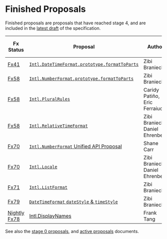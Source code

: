 # Finished Proposals

Finished proposals are proposals that have reached stage 4, and are included in the [latest draft](https://tc39.es/ecma402/) of the specification.

| Fx Status | Proposal                                                                                     | Author                           | Champion                         | TC39 meeting notes                                                | Expected Publication Year |
| ---------- | -------------------------------------------------------------------------------------------- | -------------------------------- | -------------------------------- | ----------------------------------------------------------------- | ------------------------- |
| [Fx41](https://bugzilla.mozilla.org/show_bug.cgi?id=1260858) | [`Intl.DateTimeFormat.prototype.formatToParts`][intl.datetimeformat.prototype.formattoparts] | Zibi Braniecki                   | Zibi Braniecki                   | [July 2016][intl.datetimeformat.prototype.formattoparts-notes]    | 2017                      |
| [Fx58](https://bugzilla.mozilla.org/show_bug.cgi?id=1403319) | [`Intl.NumberFormat.prototype.formatToParts`][intl.numberformat.prototype.formattoparts]     | Zibi Braniecki                   | Zibi Braniecki                   | [September 2017][intl.numberformat.prototype.formattoparts-notes] | 2018                      |
| [Fx58](https://bugzilla.mozilla.org/show_bug.cgi?id=1403318) | [`Intl.PluralRules`][intl.pluralrules]                                                       | Caridy Patiño, Eric Ferraiuolo   | Caridy Patiño, Eric Ferraiuolo   | [September 2017][intl.pluralrules-notes]                          | 2018                      |
| [Fx58](https://bugzilla.mozilla.org/show_bug.cgi?id=1270140) | [`Intl.RelativeTimeFormat`][intl.relativetimeformat]                                         | Zibi Braniecki, Daniel Ehrenberg | Zibi Braniecki, Daniel Ehrenberg | [December 2019][intl.relativetimeformat-notes]                    | 2020                      |
| [Fx70](https://bugzilla.mozilla.org/show_bug.cgi?id=1566410) | [`Intl.NumberFormat` Unified API Proposal][intl.numberformat]                                | Shane Carr                       | Shane Carr                       | [February 2020][intl.numberformat-notes]                          | 2020                      |
| [Fx70](https://bugzilla.mozilla.org/show_bug.cgi?id=1433303) | [`Intl.Locale`][intl.locale]                                                                 | Zibi Braniecki, Daniel Ehrenberg | Zibi Braniecki, Daniel Ehrenberg | [February 2020][intl.locale-notes]                                | 2020                      |
| [Fx71](https://bugzilla.mozilla.org/show_bug.cgi?id=1433306) | [`Intl.ListFormat`][intl.listformat]                                                         | Zibi Braniecki                       | Zibi Braniecki                       | [July 2020][intl.listformat-notes]                                | 2021              |
| [Fx79](https://bugzilla.mozilla.org/show_bug.cgi?id=1557718) | [`DateTimeFormat` `dateStyle` & `timeStyle`][datetimeformat]                                 | Zibi Braniecki                       | Zibi Braniecki                       | [July 2020][datetimeformat-notes]                                 | 2021              |
| [Nightly Fx78](https://bugzilla.mozilla.org/show_bug.cgi?id=1557727) | [Intl.DisplayNames][proposal-intl-displaynames]                                              | Frank Tang                           | Frank Tang                           | [September 2020][proposal-intl-displaynames-notes]                | 2021              |

See also the [stage 0 proposals](stage-0-proposals.md), and [active proposals](README.md) documents.

[intl.datetimeformat.prototype.formattoparts]: https://github.com/tc39/proposal-intl-formatToParts
[intl.datetimeformat.prototype.formattoparts-notes]: https://github.com/tc39/notes/blob/master/meetings/2016-07/jul-27.md#9ii-ecma-402-formattoparts
[intl.numberformat.prototype.formattoparts]: https://github.com/tc39/proposal-intl-formatToParts
[intl.numberformat.prototype.formattoparts-notes]: https://github.com/tc39/notes/blob/master/meetings/2017-09/sept-26.md#12ia-intlnumberformatprototypeformattoparts-for-stage-4
[intl.pluralrules]: https://github.com/tc39/proposal-intl-plural-rules
[intl.pluralrules-notes]: https://github.com/tc39/notes/blob/master/meetings/2017-09/sept-26.md#12ig-intlpluralrules-for-stage-4
[intl.relativetimeformat]: https://github.com/tc39/proposal-intl-relative-time
[intl.relativetimeformat-notes]: https://github.com/tc39/notes/blob/master/meetings/2019-12/december-4.md#intlrelativetimeformat-for-stage-4
[intl.numberformat]: https://github.com/tc39/proposal-unified-intl-numberformat
[intl.numberformat-notes]: https://github.com/tc39/notes/blob/master/meetings/2020-02/february-5.md#unified-number-format-for-stage-4
[intl.locale]: https://github.com/tc39/proposal-intl-locale
[intl.locale-notes]: https://github.com/tc39/notes/blob/master/meetings/2020-02/february-5.md#intllocale-for-stage-4
[intl.listformat]: https://github.com/tc39/proposal-intl-list-format
[intl.listformat-notes]: https://github.com/tc39/notes/blob/master/meetings/2020-07/july-21.md#intllistformat-for-stage-4
[datetimeformat]: https://github.com/tc39/proposal-intl-datetime-style
[datetimeformat-notes]: https://github.com/tc39/notes/blob/master/meetings/2020-07/july-21.md#intldatetimeformat-datestyletimestyle-for-stage-4
[proposal-intl-displaynames]: https://github.com/tc39/proposal-intl-displaynames
[proposal-intl-displaynames-notes]: https://github.com/tc39/notes/blob/master/meetings/2020-09/sept-22.md#intldisplaynames-for-stage-4
